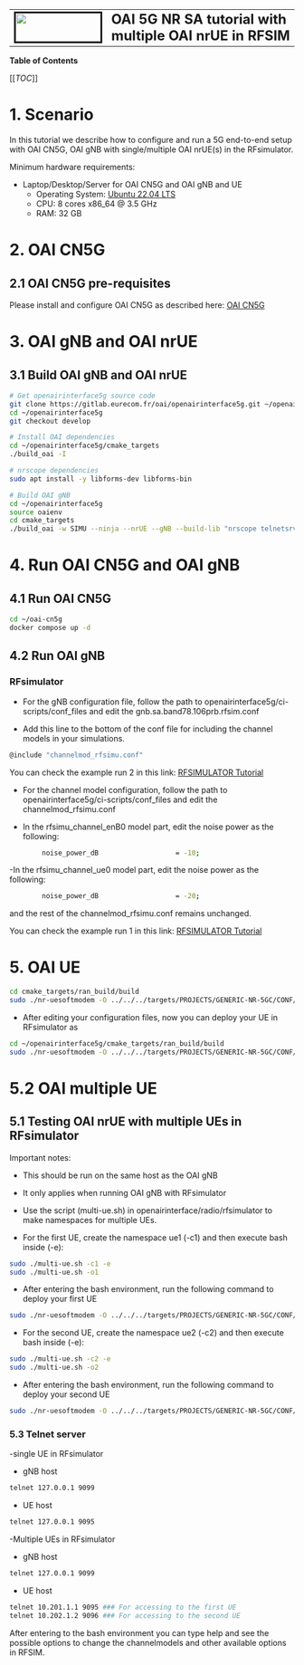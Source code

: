 <table style="border-collapse: collapse; border: none;">
  <tr style="border-collapse: collapse; border: none;">
    <td style="border-collapse: collapse; border: none;">
      <a href="http://www.openairinterface.org/">
         <img src="./images/oai_final_logo.png" alt="" border=3 height=50 width=150>
         </img>
      </a>
    </td>
    <td style="border-collapse: collapse; border: none; vertical-align: center;">
      <b><font size = "5">OAI 5G NR SA tutorial with multiple OAI nrUE in RFSIM</font></b>
    </td>
  </tr>
</table>

**Table of Contents**

[[_TOC_]]

#  1. Scenario
In this tutorial we describe how to configure and run a 5G end-to-end setup with OAI CN5G, OAI gNB with single/multiple OAI nrUE(s) in the RFsimulator.

Minimum hardware requirements:
- Laptop/Desktop/Server for OAI CN5G and OAI gNB and UE
    - Operating System: [Ubuntu 22.04 LTS](https://releases.ubuntu.com/22.04/ubuntu-22.04.3-desktop-amd64.iso)
    - CPU: 8 cores x86_64 @ 3.5 GHz
    - RAM: 32 GB




# 2. OAI CN5G

## 2.1 OAI CN5G pre-requisites

Please install and configure OAI CN5G as described here:
[OAI CN5G](NR_SA_Tutorial_OAI_CN5G.md)


# 3. OAI gNB and OAI nrUE

## 3.1 Build OAI gNB and OAI nrUE

```bash
# Get openairinterface5g source code
git clone https://gitlab.eurecom.fr/oai/openairinterface5g.git ~/openairinterface5g
cd ~/openairinterface5g
git checkout develop

# Install OAI dependencies
cd ~/openairinterface5g/cmake_targets
./build_oai -I

# nrscope dependencies
sudo apt install -y libforms-dev libforms-bin

# Build OAI gNB
cd ~/openairinterface5g
source oaienv
cd cmake_targets
./build_oai -w SIMU --ninja --nrUE --gNB --build-lib "nrscope telnetsrv" -C
```

# 4. Run OAI CN5G and OAI gNB

## 4.1 Run OAI CN5G

```bash
cd ~/oai-cn5g
docker compose up -d
```

## 4.2 Run OAI gNB 


### RFsimulator

- For the gNB configuration file, follow the path to openairinterface5g/ci-scripts/conf_files and edit the gnb.sa.band78.106prb.rfsim.conf 

- Add this line to the bottom of the conf file for including the channel models in your simulations. 

```bash
@include "channelmod_rfsimu.conf"
```

You can check the example run 2 in this link: [RFSIMULATOR Tutorial](../radio/rfsimulator/README.md)


- For the channel model configuration, follow the path to openairinterface5g/ci-scripts/conf_files and edit the channelmod_rfsimu.conf 

- In the rfsimu_channel_enB0 model part, edit the noise power as the following:
```bash
        noise_power_dB                   = -10;
```
-In the rfsimu_channel_ue0 model part, edit the noise power as the following:
```bash
        noise_power_dB                   = -20; 
```
and the rest of the channelmod_rfsimu.conf remains unchanged. 

You can check the example run 1 in this link: [RFSIMULATOR Tutorial](../radio/rfsimulator/README.md)


# 5. OAI  UE 
```bash
cd cmake_targets/ran_build/build
sudo ./nr-uesoftmodem -O ../../../targets/PROJECTS/GENERIC-NR-5GC/CONF/ue.conf -r 106 --numerology 1 --band 78 -C 3619200000 --rfsim --sa --ue-fo-compensation --uicc0.imsi 001010000000001 --nokrnmod -E --rfsimulator.options chanmod --rfsimulator.serveraddr 127.0.0.1 --telnetsrv --telnetsrv.listenport 9095
```


- After editing your configuration files, now you can deploy your UE in RFsimulator as
```bash
cd ~/openairinterface5g/cmake_targets/ran_build/build
sudo ./nr-uesoftmodem -O ../../../targets/PROJECTS/GENERIC-NR-5GC/CONF/ue.conf -r 106 --numerology 1 --band 78 -C 3619200000 --rfsim --sa --uicc0.imsi 001010000000001 --nokrnmod -E --rfsimulator.options chanmod --rfsimulator.serveraddr 127.0.0.1 --telnetsrv --telnetsrv.listenport 9095
```
# 5.2 OAI multiple UE 


## 5.1 Testing OAI nrUE with multiple UEs in RFsimulator
Important notes:
- This should be run on the same host as the OAI gNB
- It only applies when running OAI gNB with RFsimulator
- Use the script (multi-ue.sh) in openairinterface/radio/rfsimulator to make namespaces for 
multiple UEs.  

- For the first UE, create the namespace ue1 (-c1) and then execute bash inside (-e):
```bash
sudo ./multi-ue.sh -c1 -e
sudo ./multi-ue.sh -o1
```
- After entering the bash environment, run the following command to deploy your first UE
```bash
sudo ./nr-uesoftmodem -O ../../../targets/PROJECTS/GENERIC-NR-5GC/CONF/ue.conf -r 106 --numerology 1 --band 78 -C 3619200000 --rfsim --sa --uicc0.imsi 001010000000001 --nokrnmod -E --rfsimulator.options chanmod --rfsimulator.serveraddr 10.201.1.100 --telnetsrv --telnetsrv.listenport 9095
```
- For the second UE, create the namespace ue2 (-c2) and then execute bash inside (-e):
```bash
sudo ./multi-ue.sh -c2 -e
sudo ./multi-ue.sh -o2
```
- After entering the bash environment, run the following command to deploy your second UE
```bash
sudo ./nr-uesoftmodem -O ../../../targets/PROJECTS/GENERIC-NR-5GC/CONF/ue.conf -r 106 --numerology 1 --band 78 -C 3619200000 --rfsim --sa --uicc0.imsi 001010000000001 --nokrnmod -E --rfsimulator.options chanmod --rfsimulator.serveraddr 10.202.1.100 --telnetsrv --telnetsrv.listenport 9096
```


### 5.3 Telnet server

-single UE in RFsimulator

- gNB host
```bash
telnet 127.0.0.1 9099
```
- UE host
```bash
telnet 127.0.0.1 9095
```
-Multiple UEs in RFsimulator

- gNB host
```bash
telnet 127.0.0.1 9099
```
- UE host
```bash
telnet 10.201.1.1 9095 ### For accessing to the first UE
telnet 10.202.1.2 9096 ### For accessing to the second UE
```
After entering to the bash environment you can type help and see the possible options to change the channelmodels and other available options in RFSIM. 
